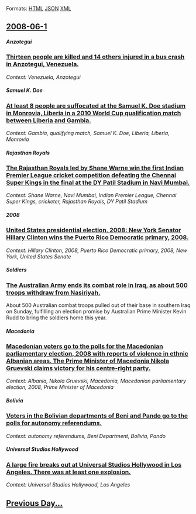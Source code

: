 
Formats: [HTML](2008/06/1/index.html)  [JSON](2008/06/1/index.json)  [XML](2008/06/1/index.xml)  

## [2008-06-1](/news/2008/06/1/index.md)

##### Anzotegui
### [ Thirteen people are killed and 14 others injured in a bus crash in Anzotegui, Venezuela. ](/news/2008/06/1/thirteen-people-are-killed-and-14-others-injured-in-a-bus-crash-in-anzoategui-venezuela.md)
_Context: Venezuela, Anzotegui_

##### Samuel K. Doe
### [ At least 8 people are suffocated at the Samuel K. Doe stadium in Monrovia, Liberia in a 2010 World Cup qualification match between Liberia and Gambia. ](/news/2008/06/1/at-least-8-people-are-suffocated-at-the-samuel-k-doe-stadium-in-monrovia-liberia-in-a-2010-world-cup-qualification-match-between-liberia.md)
_Context: Gambia, qualifying match, Samuel K. Doe, Liberia, Liberia, Monrovia_

##### Rajasthan Royals
### [ The Rajasthan Royals led by Shane Warne win the first Indian Premier League cricket competition defeating the Chennai Super Kings in the final at the DY Patil Stadium in Navi Mumbai. ](/news/2008/06/1/the-rajasthan-royals-led-by-shane-warne-win-the-first-indian-premier-league-cricket-competition-defeating-the-chennai-super-kings-in-the-fi.md)
_Context: Shane Warne, Navi Mumbai, Indian Premier League, Chennai Super Kings, cricketer, Rajasthan Royals, DY Patil Stadium_

##### 2008
### [ United States presidential election, 2008: New York Senator Hillary Clinton wins the Puerto Rico Democratic primary, 2008. ](/news/2008/06/1/united-states-presidential-election-2008-new-york-senator-hillary-clinton-wins-the-puerto-rico-democratic-primary-2008.md)
_Context: Hillary Clinton, 2008, Puerto Rico Democratic primary, 2008, New York, United States Senate_

##### Soldiers
### [ The Australian Army ends its combat role in Iraq, as about 500 troops withdraw from Nasiriyah. ](/news/2008/06/1/the-australian-army-ends-its-combat-role-in-iraq-as-about-500-troops-withdraw-from-nasiriyah.md)
About 500 Australian combat troops pulled out of their base in southern Iraq on Sunday, fulfilling an election promise by Australian Prime Minister Kevin Rudd to bring the soldiers home this year.

##### Macedonia
### [ Macedonian voters go to the polls for the Macedonian parliamentary election, 2008 with reports of violence in ethnic Albanian areas. The Prime Minister of Macedonia Nikola Gruevski claims victory for his centre-right party. ](/news/2008/06/1/macedonian-voters-go-to-the-polls-for-the-macedonian-parliamentary-election-2008-with-reports-of-violence-in-ethnic-albanian-areas-the-pr.md)
_Context: Albania, Nikola Gruevski, Macedonia, Macedonian parliamentary election, 2008, Prime Minister of Macedonia_

##### Bolivia
### [ Voters in the Bolivian departments of Beni and Pando go to the polls for autonomy referendums. ](/news/2008/06/1/voters-in-the-bolivian-departments-of-beni-and-pando-go-to-the-polls-for-autonomy-referendums.md)
_Context: autonomy referendums, Beni Department, Bolivia, Pando_

##### Universal Studios Hollywood
### [ A large fire breaks out at Universal Studios Hollywood in Los Angeles. There was at least one explosion. ](/news/2008/06/1/a-large-fire-breaks-out-at-universal-studios-hollywood-in-los-angeles-there-was-at-least-one-explosion.md)
_Context: Universal Studios Hollywood, Los Angeles_

## [Previous Day...](/news/2008/05/31/index.md)

